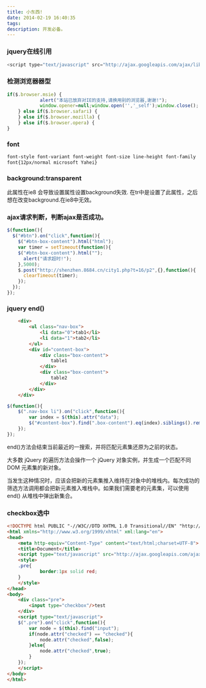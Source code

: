 ```yaml
---
title: 小东西!
date: 2014-02-19 16:40:35
tags:
description: 开发必备。
---
```

### jquery在线引用
``` javascript
<script type="text/javascript" src="http://ajax.googleapis.com/ajax/libs/jquery/1.7/jquery.min.js"></script>  
```

### 检测浏览器器型
``` javascript
if($.browser.msie) { 
			alert("本站已放弃对IE的支持,请换用别的浏览器,谢谢!");
			window.opener=null;window.open('','_self');window.close();
	} else if($.browser.safari) { 
	} else if($.browser.mozilla) { 
	} else if($.browser.opera) { 
}
```

### font
``` css
font-style font-variant font-weight font-size line-height font-family
font{12px/normal microsoft Yahei}
```

### background:transparent

此属性在ie8 会导致设置属性设置background失效.
在tr中是设置了此属性，之后想在改变background.在ie8中无效。

### ajax请求判断，判断ajax是否成功。
``` javascript
$(function(){
  $("#btn").on("click",function(){
    $("#btn-box-content").html("html");
    var timer = setTimeout(function(){
    $("#btn-box-content").html("");
      alert("请求超时!");
    },5000);
    $.post("http://shenzhen.8684.cn/city1.php?t=16/p2",{},function(){
      clearTimeout(timer);
    });
  });
});
```

### jquery end()
``` html
	<div>
		<ul class="nav-box">
			<li data="0">tab1</li>
			<li data="1">tab2</li>
		</ul>
		<div id="content-box">
			<div class="box-content">
				table1
			</div>
			<div class="box-content">
				table2
			</div>
		</div>
	</div>
```
``` javascript
$(function(){
	$(".nav-box li").on("click",function(){
		var index = $(this).attr("data");
		$("#content-box").find(".box-content").eq(index).siblings().removeClass("active").end().addClass("active");
	});
});
```
end()方法会结束当前最近的一搜索，并将匹配元素集还原为之前的状态。

大多数 jQuery 的遍历方法会操作一个 jQuery 对象实例，并生成一个匹配不同 DOM 元素集的新对象。

当发生这种情况时，应该会把新的元素集推入维持在对象中的堆栈内。每次成功的筛选方法调用都会把新元素推入堆栈中。如果我们需要老的元素集，可以使用 end() 从堆栈中弹出新集合。

### checkbox选中
``` html
<!DOCTYPE html PUBLIC "-//W3C//DTD XHTML 1.0 Transitional//EN" "http://www.w3.org/TR/xhtml1/DTD/xhtml1-transitional.dtd">
<html xmlns="http://www.w3.org/1999/xhtml" xml:lang="en">
<head>
	<meta http-equiv="Content-Type" content="text/html;charset=UTF-8">
	<title>Document</title>
	<script type="text/javascript" src="http://ajax.googleapis.com/ajax/libs/jquery/1.7/jquery.min.js"></script>   
	<style>
	.pre{
			border:1px solid red;
	}
	</style>
</head>
<body>
	<div class="pre">
		<input type="checkbox"/>test
	</div>
	<script type="text/javascript">
	$(".pre").on("click",function(){
		var node = $(this).find("input");
		if(node.attr("checked") == "checked"){
			node.attr("checked",false);
		}else{
			node.attr("checked",true);
		}
	});
	</script>
</body>
</html>
```





